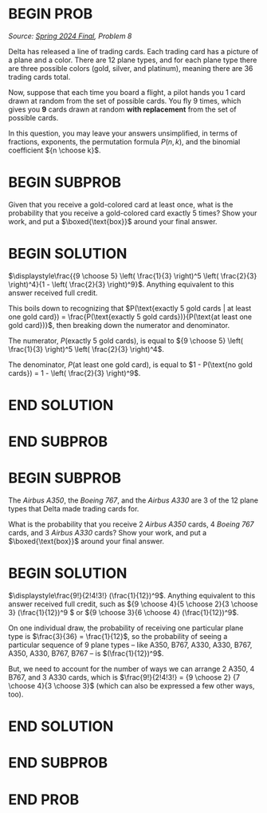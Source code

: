 # BEGIN PROB

<i>Source: [Spring 2024 Final](../sp24-final/index.html), Problem 8</i>

Delta has released a line of trading cards. Each trading card has a
picture of a plane and a color. There are 12 plane types, and for each
plane type there are three possible colors (gold, silver, and platinum),
meaning there are 36 trading cards total.

Now, suppose that each time you board a flight, a pilot hands you 1 card
drawn at random from the set of possible cards. You fly 9 times, which
gives you **9** cards drawn at random **with replacement** from the set
of possible cards.

In this question, you may leave your answers unsimplified, in terms of
fractions, exponents, the permutation formula $P(n, k)$, and the
binomial coefficient ${n \choose k}$.

# BEGIN SUBPROB

Given that you receive a gold-colored card at least once, what is the
probability that you receive a gold-colored card exactly 5 times? Show
your work, and put a $\boxed{\text{box}}$ around your final answer.


# BEGIN SOLUTION

$\displaystyle\frac{{9 \choose 5} \left( \frac{1}{3} \right)^5 \left( \frac{2}{3} \right)^4}{1 - \left( \frac{2}{3} \right)^9}$. Anything equivalent to this answer received full credit.

This boils down to recognizing that $P(\text{exactly 5 gold cards | at least one gold card}) = \frac{P(\text{exactly 5 gold cards})}{P(\text{at least one gold card})}$, then breaking down the numerator and denominator.

The numerator, $P(\text{exactly 5 gold cards})$, is equal to ${9 \choose 5} \left( \frac{1}{3} \right)^5 \left( \frac{2}{3} \right)^4$.

The denominator, $P(\text{at least one gold card})$, is equal to $1 - P(\text{no gold cards}) = 1 - \left( \frac{2}{3} \right)^9$.

# END SOLUTION

# END SUBPROB

# BEGIN SUBPROB

The *Airbus A350*, the *Boeing 767*, and the *Airbus A330* are 3 of the
12 plane types that Delta made trading cards for.

What is the probability that you receive 2 *Airbus A350* cards, 4
*Boeing 767* cards, and 3 *Airbus A330* cards? Show your work, and put a
$\boxed{\text{box}}$ around your final answer.


# BEGIN SOLUTION

$\displaystyle\frac{9!}{2!4!3!} (\frac{1}{12})^9$. Anything equivalent to this answer received full credit, such as ${9 \choose 4}{5 \choose 2}{3 \choose 3} (\frac{1}{12})^9 $ or ${9 \choose 3}{6 \choose 4} (\frac{1}{12})^9$.

On one individual draw, the probability of receiving one particular plane type is $\frac{3}{36} = \frac{1}{12}$, so the probability of seeing a particular sequence of 9 plane types – like A350, B767, A330, A330, B767, A350, A330, B767, B767 – is $(\frac{1}{12})^9$.

But, we need to account for the number of ways we can arrange 2 A350, 4 B767, and 3 A330 cards, which is $\frac{9!}{2!4!3!} = {9 \choose 2} {7 \choose 4}{3 \choose 3}$ (which can also be expressed a few other ways, too).

# END SOLUTION

# END SUBPROB

# END PROB